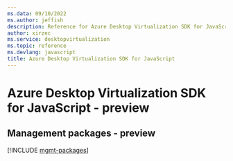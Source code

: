 ```yaml
---
ms.data: 09/10/2022
ms.author: jeffish
description: Reference for Azure Desktop Virtualization SDK for JavaScript
author: xirzec
ms.service: desktopvirtualization
ms.topic: reference
ms.devlang: javascript
title: Azure Desktop Virtualization SDK for JavaScript
---
```

# Azure Desktop Virtualization SDK for JavaScript - preview

## Management packages - preview
[!INCLUDE [mgmt-packages](desktop-virtualization-mgmt-index.md)]
